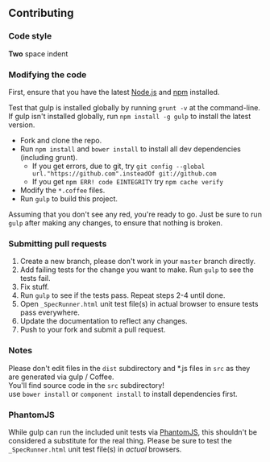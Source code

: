 ## Contributing

### Code style

**Two** space indent

### Modifying the code

First, ensure that you have the latest [Node.js](http://nodejs.org/) and [npm](http://npmjs.org/) installed.

Test that gulp is installed globally by running `grunt -v` at the command-line.  If gulp isn't installed globally, run `npm install -g gulp` to install the latest version.

* Fork and clone the repo.
* Run `npm install` and `bower install` to install all dev dependencies (including grunt).
  - If you get errors, due to git, try `git config --global url."https://github.com".insteadOf git://github.com`
  - If you get `npm ERR! code EINTEGRITY` try `npm cache verify`
* Modify the `*.coffee` files.
* Run `gulp` to build this project.

Assuming that you don't see any red, you're ready to go. Just be sure to run `gulp` after making any changes, to ensure that nothing is broken.

### Submitting pull requests

1. Create a new branch, please don't work in your `master` branch directly.
1. Add failing tests for the change you want to make. Run `gulp` to see the tests fail.
1. Fix stuff.
1. Run `gulp` to see if the tests pass. Repeat steps 2-4 until done.
1. Open `_SpecRunner.html` unit test file(s) in actual browser to ensure tests pass everywhere.
1. Update the documentation to reflect any changes.
1. Push to your fork and submit a pull request.

### Notes

Please don't edit files in the `dist` subdirectory and *.js files in `src` as they are generated via gulp / Coffee.  
You'll find source code in the `src` subdirectory!  
use `bower install` or `component install` to install dependencies first.

### PhantomJS

While gulp can run the included unit tests via [PhantomJS](http://phantomjs.org/), this shouldn't be considered a substitute for the real thing. Please be sure to test the `_SpecRunner.html` unit test file(s) in _actual_ browsers.